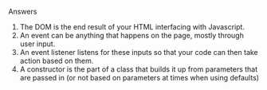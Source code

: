 Answers

1. The DOM is the end result of your HTML interfacing with Javascript.
2. An event can be anything that happens on the page, mostly through user input.
3. An event listener listens for these inputs so that your code can then take action based on them.
4. A constructor is the part of a class that builds it up from parameters that are passed in (or not based on parameters        at times when using defaults)